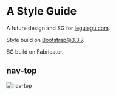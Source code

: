 # A Style Guide

A future design and SG for [legulegu.com](https://legulegu.com/).

Style build on Bootstrap@3.3.7.

SG build on Fabricator.

## nav-top

![nav-top](https://user-images.githubusercontent.com/5471228/28244374-24f18df6-6a1c-11e7-9d69-34c15c13fbd4.gif)
